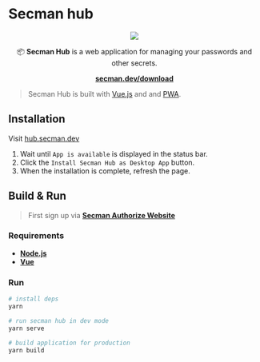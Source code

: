 # Secman hub

<p align="center">
  <img src="https://secman-assets.vercel.app/apps/desktop.svg" />
</p>

<p align="center">
  📦 <strong>Secman Hub</strong> is a web application for managing your passwords and other secrets.
</p>

<p align="center">
  <a href="https://secman.dev/download"><strong>secman.dev/download</strong></a>
</p>

> Secman Hub is built with [Vue.js](https://vuejs.org/) and and [PWA](https://developers.google.com/web/progressive-web-apps/).

## Installation

Visit [hub.secman.dev](https://hub.secman.dev)

1. Wait until `App is available` is displayed in the status bar.
2. Click the `Install Secman Hub as Desktop App` button.
3. When the installation is complete, refresh the page.

## Build & Run

> First sign up via [**Secman Authorize Website**](https://auth.secman.dev)

### Requirements

- [**Node.js**](https://nodejs.org)
- [**Vue**](https://vuejs.org)

### Run

```bash
# install deps
yarn

# run secman hub in dev mode
yarn serve

# build application for production
yarn build
```

